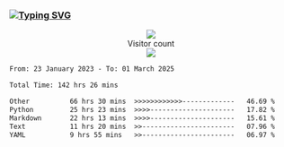 ### <a href="https://git.io/typing-svg"><img src="https://readme-typing-svg.herokuapp.com?font=Fira+Code&pause=1000&width=435&lines=+Hi+%F0%9F%91%8B+There+is+Chenghow" alt="Typing SVG" /></a>
<p align="center"> 
  <img src="https://github-readme-stats.vercel.app/api?username=chenghow&show_icons=true"><br>
  Visitor count<br>
  <img src="https://profile-counter.glitch.me/chenghow/count.svg">
</p>

<!--START_SECTION:waka-->

```txt
From: 23 January 2023 - To: 01 March 2025

Total Time: 142 hrs 26 mins

Other          66 hrs 30 mins  >>>>>>>>>>>>-------------   46.69 %
Python         25 hrs 23 mins  >>>>---------------------   17.82 %
Markdown       22 hrs 13 mins  >>>>---------------------   15.61 %
Text           11 hrs 20 mins  >>-----------------------   07.96 %
YAML           9 hrs 55 mins   >>-----------------------   06.97 %
```

<!--END_SECTION:waka-->
